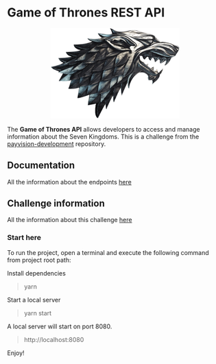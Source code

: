 # Game of Thrones REST API

<p align="center">
<img src="./img/logo.png" alt="api-logo" width='300px'/>
</p>

The **Game of Thrones API** allows developers to access and manage information about
the Seven Kingdoms. This is a challenge from the
[payvision-development](https://github.com/payvision-development/recruitment-challenges/tree/fullstack-engineer-medior/1.CastleBlack)
repository.

## Documentation

All the information about the endpoints [here](./DOCU.md)

## Challenge information

All the information about this challenge [here](./CHALLENGE-INFO.md)

### Start here

To run the project, open a terminal and execute the following command from project root path:

Install dependencies

> yarn

Start a local server

> yarn start

A local server will start on port 8080.

> http://localhost:8080

Enjoy!

